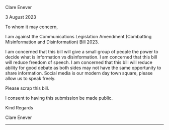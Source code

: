 Clare Enever

3 August 2023

To whom it may concern,

I am against the Communications Legislation Amendment (Combatting Misinformation and
Disinformation) Bill 2023.

I am concerned that this bill will give a small group of people the power to decide what is
information vs disinformation. I am concerned that this bill will reduce freedom of speech. I am
concerned that this bill will reduce ability for good debate as both sides may not have the same
opportunity to share information. Social media is our modern day town square, please allow us to
speak freely.

Please scrap this bill.

I consent to having this submission be made public.

Kind Regards

Clare Enever


-----

